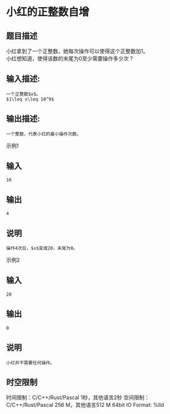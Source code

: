 # 小红的正整数自增

## 题目描述

小红拿到了一个正整数，她每次操作可以使得这个正整数加1。  
小红想知道，使得该数的末尾为0至少需要操作多少次？  


## 输入描述:
    
    
    一个正整数$x$。  
    $1\leq x\leq 10^9$

## 输出描述:
    
    
    一个整数，代表小红的最小操作次数。

示例1 

## 输入
    
    
    16

## 输出
    
    
    4

## 说明
    
    
    操作4次后，$x$变成20，末尾为0。

示例2 

## 输入
    
    
    20

## 输出
    
    
    0

## 说明
    
    
    小红并不需要任何操作。


## 时空限制

时间限制：C/C++/Rust/Pascal 1秒，其他语言2秒
空间限制：C/C++/Rust/Pascal 256 M，其他语言512 M
64bit IO Format: %lld